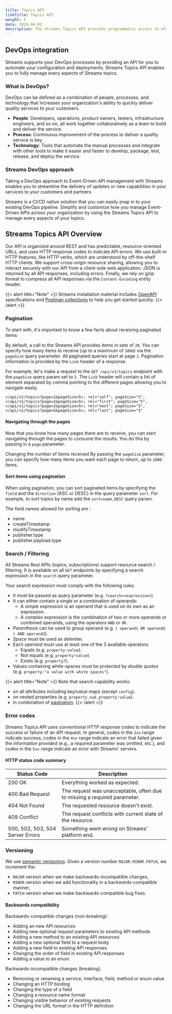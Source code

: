 ```yaml
---
title: Topics API
linkTitle: Topics API
weight: 5
date: 2019-04-02
description: The Streams Topics API provides programmatic access to efficiently manage pub/sub topics.
---
```


## DevOps integration

Streams supports your DevOps processes by providing an API for you to automate your configuration and deployments.
Streams Topics API enables you to fully manage every aspects of Streams topics.

### What is DevOps?

DevOps can be defined as a combination of people, processes, and technology that increases your organization's ability to quickly deliver quality services to your customers.

* **People**: Developers, operations, product owners, testers, infrastructure engineers, and so on, all work together collaboratively as a team to build and deliver the service.
* **Process**: Continuous improvement of the process to deliver a quality service is key.
* **Technology**: Tools that automate the manual processes and integrate with other tools to make it easier and faster to develop, package, test, release, and deploy the service.

### Streams DevOps approach

Taking a DevOps approach to Event-Driven API management with Streams enables you to streamline the delivery of updates or new capabilities in your services to your customers and partners.

Streams is a CI/CD native solution that you can easily snap in to your existing DevOps pipeline. Simplify and customize how you manage Event-Driven APIs across your organization by using the Streams Topics API to manage every aspects of your topics.

## Streams Topics API Overview

Our API is organized around REST and has predictable, resource-oriented URLs, and uses HTTP response codes to indicate API errors.
We use built-in HTTP features, like HTTP verbs, which are understood by off-the-shelf HTTP clients. We support cross-origin resource sharing, allowing you to interact securely with our API from a client-side web application.
JSON is returned by all API responses, including errors. Finally, we rely on gzip format to compress all API responses via the `Content-Encoding` entity header.

{{< alert title="Note" >}}
Streams installation material includes [OpenAPI](https://swagger.io/specification/) specifications and [Postman collections](https://www.postman.com/collection) to help you get started quickly.
{{< /alert >}}

### Pagination

To start with, it's important to know a few facts about receiving paginated items:

By default, a call to the Streams API provides items in sets of `20`.
You can specify how many items to receive (up to a maximum of `1000`) via the `pageSize` query parameter.
All paginated queries start at page `1`.
Pagination information is provided by the `Link` header of a response.

For example, let's make a request to the `GET /api/v1/topics` endpoint with the `pageSize` query param set to `5`.
The `Link` header will contain a list of element separated by comma pointing to the different pages allowing you to navigate easily.

```
</api/v1/topics?page=1&pageSize=5>; rel="self"; pageSize="5",</api/v1/topics?page=1&pageSize=5>; rel="first"; pageSize="5",</api/v1/topics?page=2&pageSize=5>; rel="next"; pageSize="5",</api/v1/topics?page=5&pageSize=5>; rel="last"; pageSize="5"
```

#### Navigating through the pages

Now that you know how many pages there are to receive, you can start navigating through the pages to consume the results. You do this by passing in a `page` parameter.

Changing the number of items received
By passing the `pageSize` parameter, you can specify how many items you want each page to return, up to `1000` items.

#### Sort items using pagination

When using pagination, you can sort paginated items by specifying the `field` and the `direction` (ASC or DESC) in the query parameter `sort`. For example, to sort topics by name add the `sort=name,DESC` query param.

The field names allowed for sorting are :

* name
* createTimestamp
* modifyTimestamp
* publisher.type
* publisher.payload.type

### Search / Filtering

All Streams Rest APIs (topics, subscriptions) support resource search / filtering.
It is available on all `GET` endpoints by specifying a search expression in the `search` query parameter.

Your search expression must comply with the following rules:

* It must be passed as query parameter (e.g. `?search=<expression>`).
* It can either contain a single or a combination of operands:
    * A _simple_ expression is an operand that is used on its own as an expression.
    * A _complex_ expression is the combination of two or more operands or combined operands, using the operators `AND` or `OR`.
* _Parenthesis_ can be used to group operand (e.g. `( operand1 OR operand2 ) AND operand3`).
* _Space_ must be used as delimiter.
* Each _operand_ must use at least one of the 3 available operators:
    * Equals (e.g. `property:value`).
    * Not equals (e.g. `property!value`).
    * Exists (e.g. `property?`).
* Values containing white-spaces must be protected by _double quotes_ (e.g. `property:"a value with white spaces"`).

{{< alert title="Note" >}}
Note that search capability works:

* on all attributes including key/value maps (except `config`).
* on nested properties (e.g. `property.sub_property:value`).
* in combination of [pagination](#pagination).
{{< /alert >}}

### Error codes

Streams Topics API uses conventional HTTP response codes to indicate the success or failure of an API request.
In general, codes in the `2xx` range indicate success, codes in the `4xx` range indicate an error that failed given the information provided (e.g., a required parameter was omitted, etc.), and codes in the `5xx` range indicate an error with Streams' servers.

#### HTTP status code summary

| Status Code | Description |
|-------------|-------------|
| 200 OK | Everything worked as expected. |
| 400 Bad Request | The request was unacceptable, often due to missing a required parameter. |
| 404 Not Found | The requested resource doesn't exist. |
| 409 Conflict | The request conflicts with current state of the resource. |
| 500, 502, 503, 504 Server Errors | Something went wrong on Streams' platform end. |

### Versioning

We use [semantic versioning](https://semver.org/). Given a version number `MAJOR.MINOR.PATCH`, we increment the:

* `MAJOR` version when we make backwards-incompatible changes,
* `MINOR` version when we add functionality in a backwards-compatible manner,
* `PATCH` version when we make backwards-compatible bug fixes.

#### Backwards compatibility

Backwards-compatible changes (non-breaking):

* Adding an new API resources
* Adding new optional request parameters to existing API methods
* Adding a new method to an existing API resources
* Adding a new optional field to a request body
* Adding a new field to existing API responses
* Changing the order of field in existing API responses
* Adding a value to an enum

Backwards-incompatible changes (breaking).

* Removing or renaming a service, interface, field, method or enum value
* Changing an HTTP binding
* Changing the type of a field
* Changing a resource name format
* Changing visible behavior of existing requests
* Changing the URL format in the HTTP definition
